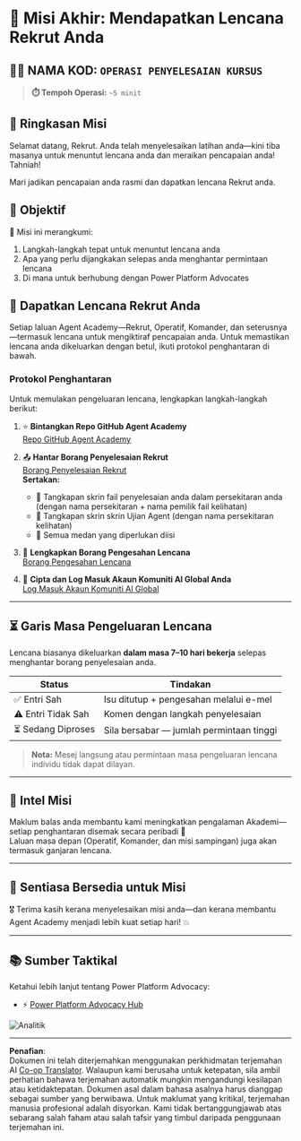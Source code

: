 <!--
CO_OP_TRANSLATOR_METADATA:
{
  "original_hash": "c309da91b8c84aad1ab6e8bbf25674df",
  "translation_date": "2025-10-20T00:43:41+00:00",
  "source_file": "docs/recruit/course-completion-badges-recruit/README.md",
  "language_code": "ms"
}
-->
# 🚨 Misi Akhir: Mendapatkan Lencana Rekrut Anda

## 🕵️‍♂️ NAMA KOD: `OPERASI PENYELESAIAN KURSUS`

> **⏱️ Tempoh Operasi:** `~5 minit`  

## 🎯 Ringkasan Misi

Selamat datang, Rekrut. Anda telah menyelesaikan latihan anda—kini tiba masanya untuk menuntut lencana anda dan meraikan pencapaian anda! Tahniah!  

Mari jadikan pencapaian anda rasmi dan dapatkan lencana Rekrut anda.

## 🔎 Objektif

📖 Misi ini merangkumi:

1. Langkah-langkah tepat untuk menuntut lencana anda
1. Apa yang perlu dijangkakan selepas anda menghantar permintaan lencana
1. Di mana untuk berhubung dengan Power Platform Advocates

## 🏅 Dapatkan Lencana Rekrut Anda

Setiap laluan Agent Academy—Rekrut, Operatif, Komander, dan seterusnya—termasuk lencana untuk mengiktiraf pencapaian anda. Untuk memastikan lencana anda dikeluarkan dengan betul, ikuti protokol penghantaran di bawah.

### Protokol Penghantaran

Untuk memulakan pengeluaran lencana, lengkapkan langkah-langkah berikut:

1. ⭐ **Bintangkan Repo GitHub Agent Academy**  
   [Repo GitHub Agent Academy](https://github.com/microsoft/agent-academy)

1. 📤 **Hantar Borang Penyelesaian Rekrut**  
   [Borang Penyelesaian Rekrut](https://aka.ms/agent-academy-recruit/badge)  
   **Sertakan:**
      * 📸 Tangkapan skrin fail penyelesaian anda dalam persekitaran anda (dengan nama persekitaran + nama pemilik fail kelihatan)
      * 📸 Tangkapan skrin skrin Ujian Agent (dengan nama persekitaran kelihatan)
      * 📝 Semua medan yang diperlukan diisi

1. 🧾 **Lengkapkan Borang Pengesahan Lencana**  
   [Borang Pengesahan Lencana](https://aka.ms/agent-academy-recruit/form)

1. 🔐 **Cipta dan Log Masuk Akaun Komuniti AI Global Anda**  
   [Log Masuk Akaun Komuniti AI Global](https://globalai.community/auth/login)

---

## ⏳ Garis Masa Pengeluaran Lencana

Lencana biasanya dikeluarkan **dalam masa 7–10 hari bekerja** selepas menghantar borang penyelesaian anda.

| Status           | Tindakan                                  |
|------------------|-------------------------------------------|
| ✅ Entri Sah     | Isu ditutup + pengesahan melalui e-mel    |
| ⚠️ Entri Tidak Sah | Komen dengan langkah penyelesaian         |
| ⏳ Sedang Diproses | Sila bersabar — jumlah permintaan tinggi |

> **Nota:** Mesej langsung atau permintaan masa pengeluaran lencana individu tidak dapat dilayan.

---

## 🧠 Intel Misi

Maklum balas anda membantu kami meningkatkan pengalaman Akademi—setiap penghantaran disemak secara peribadi 💖  
Laluan masa depan (Operatif, Komander, dan misi sampingan) juga akan termasuk ganjaran lencana.

---

## 📡 Sentiasa Bersedia untuk Misi

🎖 Terima kasih kerana menyelesaikan misi anda—dan kerana membantu Agent Academy menjadi lebih kuat setiap hari! 💥

---

## 📚 Sumber Taktikal

Ketahui lebih lanjut tentang Power Platform Advocacy:

* ⚡ [Power Platform Advocacy Hub](https://aka.ms/power-advocates)

<!-- markdownlint-disable-next-line MD033 -->
<img src="https://m365-visitor-stats.azurewebsites.net/agent-academy/recruit/final-mission" alt="Analitik" />

---

**Penafian**:  
Dokumen ini telah diterjemahkan menggunakan perkhidmatan terjemahan AI [Co-op Translator](https://github.com/Azure/co-op-translator). Walaupun kami berusaha untuk ketepatan, sila ambil perhatian bahawa terjemahan automatik mungkin mengandungi kesilapan atau ketidaktepatan. Dokumen asal dalam bahasa asalnya harus dianggap sebagai sumber yang berwibawa. Untuk maklumat yang kritikal, terjemahan manusia profesional adalah disyorkan. Kami tidak bertanggungjawab atas sebarang salah faham atau salah tafsir yang timbul daripada penggunaan terjemahan ini.